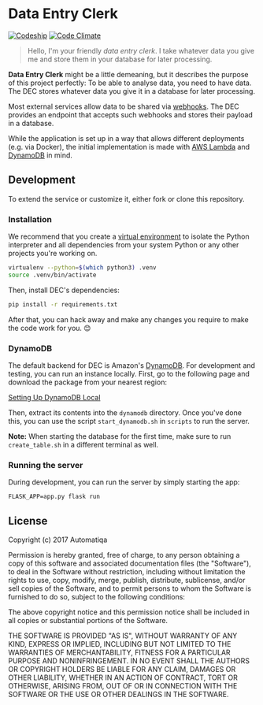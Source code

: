 # Data Entry Clerk

[![Codeship](https://img.shields.io/codeship/00e3e560-5bf2-0135-71f7-12b712633443.svg)](https://app.codeship.com/projects/237709/)
[![Code Climate](https://img.shields.io/codeclimate/github/Automatiqa/data-entry-clerk.svg)](https://codeclimate.com/github/Automatiqa/data-entry-clerk)

> Hello, I'm your friendly _data entry clerk_. I take whatever data you give me
and store them in your database for later processing.

**Data Entry Clerk** might be a little demeaning, but it describes the purpose
of this project perfectly: To be able to analyse data, you need to have data.
The DEC stores whatever data you give it in a database for later processing.

Most external services allow data to be shared via [webhooks][webhook]. The DEC
provides an endpoint that accepts such webhooks and stores their payload in a
database.

While the application is set up in a way that allows different deployments
(e.g. via Docker), the initial implementation is made with [AWS Lambda][lambda]
and [DynamoDB] in mind.

## Development

To extend the service or customize it, either fork or clone this repository.

### Installation

We recommend that you create a [virtual environment](virtualenv) to isolate the
Python interpreter and all dependencies from your system Python or any other
projects you're working on.

```bash
virtualenv --python=$(which python3) .venv
source .venv/bin/activate
```

Then, install DEC's dependencies:

```bash
pip install -r requirements.txt
```

After that, you can hack away and make any changes you require to make the code
work for you. 😊

### DynamoDB

The default backend for DEC is Amazon's [DynamoDB]. For development and
testing, you can run an instance locally. First, go to the following page and
download the package from your nearest region:

[Setting Up DynamoDB Local](http://docs.aws.amazon.com/amazondynamodb/latest/developerguide/DynamoDBLocal.html#DynamoDBLocal.DownloadingAndRunning)

Then, extract its contents into the `dynamodb` directory. Once you've done
this, you can use the script `start_dynamodb.sh` in `scripts` to run the
server.

**Note:** When starting the database for the first time, make sure to run
`create_table.sh` in a different terminal as well.

### Running the server

During development, you can run the server by simply starting the app:

    FLASK_APP=app.py flask run

## License

Copyright (c) 2017 Automatiqa

Permission is hereby granted, free of charge, to any person obtaining a copy
of this software and associated documentation files (the "Software"), to deal
in the Software without restriction, including without limitation the rights
to use, copy, modify, merge, publish, distribute, sublicense, and/or sell
copies of the Software, and to permit persons to whom the Software is
furnished to do so, subject to the following conditions:

The above copyright notice and this permission notice shall be included in all
copies or substantial portions of the Software.

THE SOFTWARE IS PROVIDED "AS IS", WITHOUT WARRANTY OF ANY KIND, EXPRESS OR
IMPLIED, INCLUDING BUT NOT LIMITED TO THE WARRANTIES OF MERCHANTABILITY,
FITNESS FOR A PARTICULAR PURPOSE AND NONINFRINGEMENT. IN NO EVENT SHALL THE
AUTHORS OR COPYRIGHT HOLDERS BE LIABLE FOR ANY CLAIM, DAMAGES OR OTHER
LIABILITY, WHETHER IN AN ACTION OF CONTRACT, TORT OR OTHERWISE, ARISING FROM,
OUT OF OR IN CONNECTION WITH THE SOFTWARE OR THE USE OR OTHER DEALINGS IN THE
SOFTWARE.

[dynamodb]: https://aws.amazon.com/dynamodb/
[lambda]: https://aws.amazon.com/lambda/
[virtualenv]: http://python-guide-pt-br.readthedocs.io/en/latest/dev/virtualenvs/
[webhook]: https://en.wikipedia.org/wiki/Webhook
